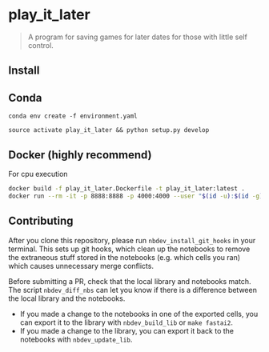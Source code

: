 # play_it_later
> A program for saving games for later dates for those with little self control.


## Install

## Conda

`conda env create -f environment.yaml`

`source activate play_it_later && python setup.py develop`

## Docker (highly recommend)

For cpu execution
```bash
docker build -f play_it_later.Dockerfile -t play_it_later:latest .
docker run --rm -it -p 8888:8888 -p 4000:4000 --user "$(id -u):$(id -g)" -v $(pwd):/opt/project/play_it_later play_it_later:latest /bin/bash
```

## Contributing

After you clone this repository, please run `nbdev_install_git_hooks` in your terminal. This sets up git hooks, which clean up the notebooks to remove the extraneous stuff stored in the notebooks (e.g. which cells you ran) which causes unnecessary merge conflicts.

Before submitting a PR, check that the local library and notebooks match. The script `nbdev_diff_nbs` can let you know if there is a difference between the local library and the notebooks.
* If you made a change to the notebooks in one of the exported cells, you can export it to the library with `nbdev_build_lib` or `make fastai2`.
* If you made a change to the library, you can export it back to the notebooks with `nbdev_update_lib`.
